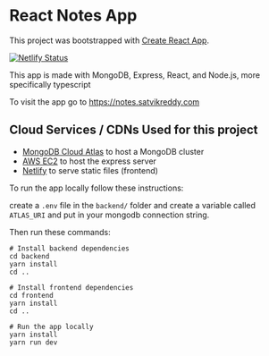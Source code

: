 # React Notes App

This project was bootstrapped with [Create React App](https://github.com/facebook/create-react-app).

[![Netlify Status](https://api.netlify.com/api/v1/badges/1d63a2c1-ddc2-4cbf-8770-d0d036c626af/deploy-status)](https://app.netlify.com/sites/objective-edison-e1831c/deploys)

This app is made with MongoDB, Express, React, and Node.js, more specifically typescript

To visit the app go to https://notes.satvikreddy.com

## Cloud Services / CDNs Used for this project

- [MongoDB Cloud Atlas](https://www.mongodb.com/cloud/atlas) to host a MongoDB cluster
- [AWS EC2](https://aws.amazon.com/ec2/) to host the express server
- [Netlify](https://www.netlify.com/) to serve static files (frontend)

To run the app locally follow these instructions:

create a `.env` file in the `backend/` folder and create a variable called `ATLAS_URI` and put in your mongodb connection string.

Then run these commands:

```shell
# Install backend dependencies
cd backend
yarn install
cd ..

# Install frontend dependencies
cd frontend
yarn install
cd ..

# Run the app locally
yarn install
yarn run dev
```
